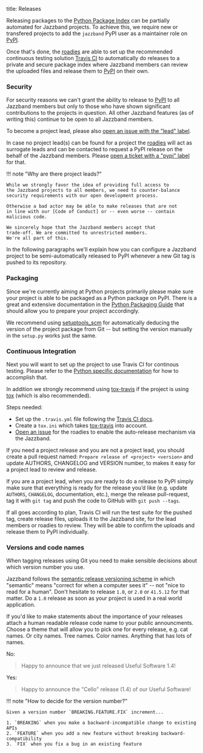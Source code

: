title: Releases

Releasing packages to the [Python Package Index][PyPI] can be partially
automated for Jazzband projects. To achieve this, we require new or
transfered projects to add the `jazzband` PyPI user as a maintainer role
on [PyPI].

Once that's done, the [roadies] are able to set up the recommended
continuous testing solution [Travis CI] to automatically do releases
to a private and secure package index where Jazzband members can
review the uploaded files and release them to [PyPI] on their own.

### Security

For security reasons we can't grant the ability to release to [PyPI]
to all Jazzband members but only to those who have shown significant
contributions to the projects in question. All other Jazzband features
(as of writing this) continue to be open to all Jazzband members.

To become a project lead, please also [open an issue with the
"lead" label](/roadies/issue?labels=lead).

In case no project lead(s) can be found for a project the [roadies]
will act as surrogate leads and can be contacted to request a PyPI
release on the behalf of the Jazzband members. Please
[open a ticket with a "pypi" label](/roadies/issue?labels=pypi) for that.

!!! note "Why are there project leads?"

	While we strongly favor the idea of providing full access to
	the Jazzband projects to all members, we need to counter-balance
	security requirements with our open development process.

	Otherwise a bad actor may be able to make releases that are not
	in line with our [Code of Conduct] or -- even worse -- contain
	malicious code.

	We sincerely hope that the Jazzband members accept that
	trade-off. We are committed to unrestricted members.
	We're all part of this.

In the following paragraphs we'll explain how you can configure a
Jazzband project to be semi-automatically released to PyPI whenever
a new Git tag is pushed to its repository.

[PyPI]: https://pypi.org/
[Travis CI]: https://travis-ci.org/
[roadies]: /roadies
[Code of Conduct]: /about/conduct

### Packaging

Since we're currently aiming at Python projects primarily please
make sure your project is able to be packaged as a Python package
on PyPI. There is a great and extensive documentation in the
[Python Packaging Guide][PyPUG] that should allow you to prepare
your project accordingly.

We recommend using [setuptools_scm] for automatically deducing
the version of the project package from Git -- but setting the
version manually in the `setup.py` works just the same.

[PyPUG]: https://packaging.python.org/en/latest/
[setuptools_scm]: https://pypi.org/project/setuptools_scm/

### Continuous Integration  

Next you will want to set up the project to use Travis CI for
continous testing. Please refer to the [Python specific
documentation][travis-python] for how to accomplish that.

In addition we strongly recommend using [tox-travis] if the
project is using [tox] (which is also recommended).

[travis-python]: https://docs.travis-ci.com/user/languages/python/
[tox-travis]: https://tox-travis.readthedocs.io/
[tox]: https://tox.readthedocs.io/

Steps needed:

- Set up the `.travis.yml` file following the  [Travis CI docs][travis-python].
- Create a `tox.ini` which takes [tox-travis] into account.
- [Open an issue](/roadies/issue?labels=pypi) for the
  roadies to enable the auto-release mechanism via the Jazzband.

If you need a project release and you are not a project lead, you
should create a pull request named:
`Prepare release of <project> <version>`
and update AUTHORS, CHANGELOG and VERSION number, to makes it easy
for a project lead to review and release.

If you are a project lead, when you are ready to do a release to PyPI
simply make sure that everything is ready for the release you’d like
(e.g. update `AUTHORS`, `CHANGELOG`, documentation, etc.), merge
the release pull-request, tag it with `git tag` and push the code
to GitHub with `git push --tags`.

If all goes according to plan, Travis CI will run the test suite for the
pushed tag, create release files, uploads it to the Jazzband site, for
the lead members or roadies to review. They will be able to confirm the
uploads and release them to PyPI individually.

### Versions and code names

When tagging releases using Git you need to make sensible decisions about
which version number you use.

Jazzband follows the [semantic release versioning scheme][semver] in which
"semantic" means "correct for when a computer sees it" -- not "nice to read
for a human". Don't hesitate to release `1.0`, or `2.0` or `41.5.12` for
that matter. Do a `1.0` release as soon as your project is used in a real
world application.

If you'd like to make statements about the importance of your releases
attach a human readable release code name to your public announcments.
Choose a theme that will allow you to pick one for every release, e.g.
cat names. Or city names. Tree names. Color names. Anything that has lots
of names.

No:

> Happy to announce that we just released Useful Software 1.4!

Yes:

> Happy to announce the "Cello" release (1.4) of our Useful Software!

[semver]: http://blog.versioneye.com/2014/01/16/semantic-versioning/
[travis-cli]: https://github.com/travis-ci/travis.rb#installation

!!! note "How to decide for the version number?"

	Given a version number `BREAKING.FEATURE.FIX` increment...

	1. `BREAKING` when you make a backward-incompatible change to existing APIs
	2. `FEATURE` when you add a new feature without breaking backward-compatibility
	3. `FIX` when you fix a bug in an existing feature
